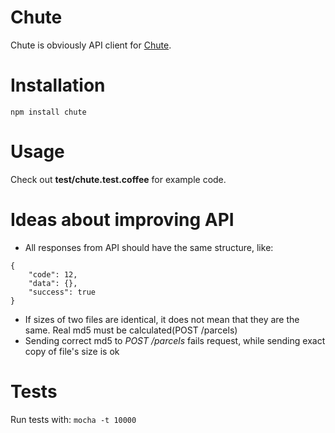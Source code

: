 # Chute

Chute is obviously API client for [Chute](http://getchute.com).

# Installation

`npm install chute`

# Usage

Check out **test/chute.test.coffee** for example code.

# Ideas about improving API

- All responses from API should have the same structure, like:

```
{
	"code": 12,
	"data": {},
	"success": true
}
```
- If sizes of two files are identical, it does not mean that they are the same. Real md5 must be calculated(POST /parcels)
- Sending correct md5 to *POST /parcels* fails request, while sending exact copy of file's size is ok

# Tests

Run tests with:
`mocha -t 10000`